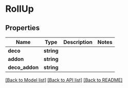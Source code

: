 # RollUp

## Properties
Name | Type | Description | Notes
------------ | ------------- | ------------- | -------------
**deco** | **string** |  | 
**addon** | **string** |  | 
**deco_addon** | **string** |  | 

[[Back to Model list]](../../README.md#documentation-for-models) [[Back to API list]](../../README.md#documentation-for-api-endpoints) [[Back to README]](../../README.md)

